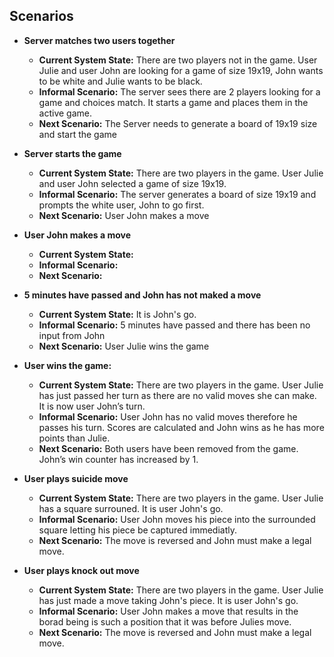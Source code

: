 ## Scenarios

- **Server matches two users together**
  - **Current System State:**
    There are two players not in the game. User Julie and user John are looking for a game of size 19x19, John wants to be white and Julie wants to be black.
  - **Informal Scenario:**
    The server sees there are 2 players looking for a game and choices match. It starts a game and places them in the active game.
  - **Next Scenario:**
    The Server needs to generate a board of 19x19 size and start the game

- **Server starts the game**
  - **Current System State:**
    There are two players in the game. User Julie and user John selected a game of size 19x19.
  - **Informal Scenario:**
    The server generates a board of size 19x19 and prompts the white user, John to go first.
  - **Next Scenario:**
    User John makes a move

- **User John makes a move**
  - **Current System State:**
  - **Informal Scenario:**
  - **Next Scenario:**

- **5 minutes have passed and John has not maked a move**
  - **Current System State:**
    It is John's go.
  - **Informal Scenario:**
    5 minutes have passed and there has been no input from John
  - **Next Scenario:**
    User Julie wins the game

- **User wins the game:**
  - **Current System State:**
    There are two players in the game. User Julie has just passed her turn as there are no valid moves she can make. It is now user John’s turn.
  - **Informal Scenario:**
    User John has no valid moves therefore he passes his turn. Scores are calculated and John wins as he has more points than Julie.
  - **Next Scenario:**
    Both users have been removed from the game. John’s win counter has increased by 1.

- **User plays suicide move**
  - **Current System State:**
    There are two players in the game. User Julie has a square surrouned. It is user John's go.
  - **Informal Scenario:**
    User John moves his piece into the surrounded square letting his piece be captured immediatly. 
  - **Next Scenario:**
    The move is reversed and John must make a legal move.

- **User plays knock out move**
  - **Current System State:**
    There are two players in the game. User Julie has just made a move taking John's piece. It is user John's go.
  - **Informal Scenario:**
    User John makes a move that results in the borad being is such a position that it was before Julies move. 
  - **Next Scenario:**
    The move is reversed and John must make a legal move.


